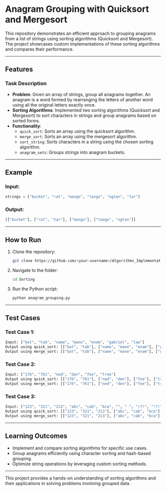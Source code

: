 # Anagram Grouping with Quicksort and Mergesort

This repository demonstrates an efficient approach to grouping anagrams from a list of strings using sorting algorithms (Quicksort and Mergesort). The project showcases custom implementations of these sorting algorithms and compares their performance.

---

## Features

### **Task Description**
- **Problem**: Given an array of strings, group all anagrams together. An anagram is a word formed by rearranging the letters of another word using all the original letters exactly once.
- **Sorting Algorithms**: Implemented two sorting algorithms (Quicksort and Mergesort) to sort characters in strings and group anagrams based on sorted forms.
- **Functionality**: 
  - `quick_sort`: Sorts an array using the quicksort algorithm.
  - `merge_sort`: Sorts an array using the mergesort algorithm.
  - `sort_string`: Sorts characters in a string using the chosen sorting algorithm.
  - `anagram_sets`: Groups strings into anagram buckets.

---

## Example

### Input:
```python
strings = ["bucket", "rat", "mango", "tango", "ogtan", "tar"]
```
### Output:
```python
[["bucket"], ["rat", "tar"], ["mango"], ["tango", "ogtan"]]
```

---

## How to Run

1. Clone the repository:
   ```bash
   git clone https://github.com/<your-username>/Algorithms_ImplementationsPython.git
   ```
2. Navigate to the folder:
   ```bash
   cd Sorting
   ```
3. Run the Python script:
   ```bash
   python anagram_grouping.py
   ```

---

## Test Cases

### Test Case 1:
```python
Input: ["bat", "tab", "name", "mane", "enam", "gabriel", "law"]
Output using quick_sort: [["bat", "tab"], ["name", "mane", "enam"], ["gabriel"], ["law"]]
Output using merge_sort: [["bat", "tab"], ["name", "mane", "enam"], ["gabriel"], ["law"]]
```

### Test Case 2:
```python
Input: ["176", "761", "ned", "den", "fee", "tree"]
Output using quick_sort: [["176", "761"], ["ned", "den"], ["fee"], ["tree"]]
Output using merge_sort: [["176", "761"], ["ned", "den"], ["fee"], ["tree"]]
```

### Test Case 3:
```python
Input: ["123", "321", "213", "abc", "cab", "bca", "", " ", "!?!", "!?!"]
Output using quick_sort: [["123", "321", "213"], ["abc", "cab", "bca"], [""], [" "], ["!?!", "!?!"]]
Output using merge_sort: [["123", "321", "213"], ["abc", "cab", "bca"], [""], [" "], ["!?!", "!?!"]]
```

---

## Learning Outcomes

- Implement and compare sorting algorithms for specific use cases.
- Group anagrams efficiently using character sorting and hash-based grouping.
- Optimize string operations by leveraging custom sorting methods.

---

This project provides a hands-on understanding of sorting algorithms and their applications in solving problems involving grouped data.

